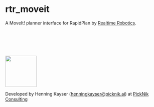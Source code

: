 # rtr_moveit

A MoveIt! planner interface for RapidPlan by [Realtime Robotics](http://rtr.ai/).

<br><br>
--------------------------------------------------------------------

<img src="https://picknik.ai/images/logo.jpg" width="100">              

Developed by Henning Kayser (henningkayser@picknik.ai) at [PickNik Consulting](http://picknik.ai/)
